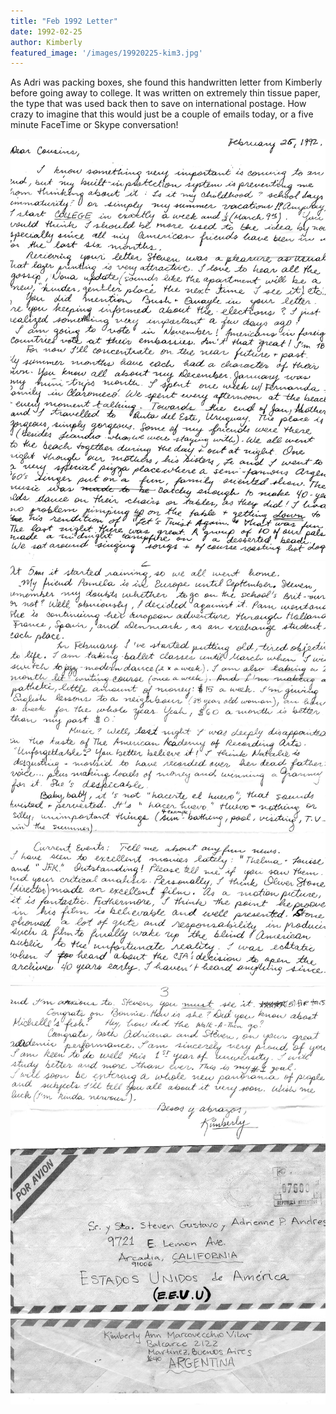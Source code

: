 ```yaml
---
title: "Feb 1992 Letter"
date: 1992-02-25
author: Kimberly
featured_image: '/images/19920225-kim3.jpg'
---
```



As Adri was packing boxes, she found this handwritten letter from Kimberly before going away to college. It was written on extremely thin tissue paper, the type that was used back then to save on international postage. How crazy to imagine that this would just be a couple of emails today, or a five minute FaceTime or Skype conversation!

![](/images/19920225-kim1.jpg)
![](/images/19920225-kim2.jpg)
![](/images/19920225-kim3.jpg)